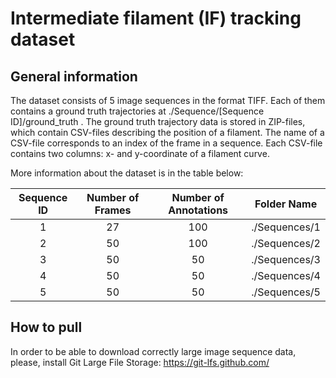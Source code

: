Intermediate filament (IF) tracking dataset
====

## General information

The dataset consists of 5 image sequences in the format TIFF. Each of them contains a ground truth trajectories at ./Sequence/[Sequence ID]/ground_truth . 
The ground truth trajectory data is stored in ZIP-files, which contain CSV-files describing the position of a filament.
The name of a CSV-file corresponds to an index of the frame in a sequence.
Each CSV-file contains two columns: x- and y-coordinate of a filament curve.

More information about the dataset is in the table below:


|  Sequence ID  | Number of Frames | Number of Annotations |  Folder Name  |
|:-------------:|:----------------:|:---------------------:|:-------------:|
| 1             | 27               | 100                   | ./Sequences/1 |
| 2             | 50               | 100                   | ./Sequences/2 |
| 3             | 50               | 50                    | ./Sequences/3 |
| 4             | 50               | 50                    | ./Sequences/4 |
| 5             | 50               | 50                    | ./Sequences/5 |


## How to pull

In order to be able to download correctly large image sequence data, please, install Git Large File Storage: https://git-lfs.github.com/

